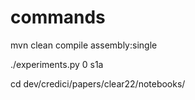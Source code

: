 commands
==============

mvn clean compile assembly:single

./experiments.py 0 s1a


cd dev/credici/papers/clear22/notebooks/
